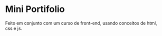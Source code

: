# Mini Portifolio

Feito em conjunto com um curso de front-end, usando conceitos de html, css e js.
